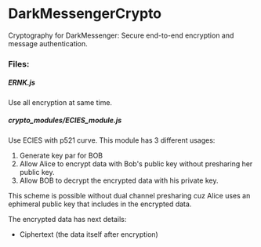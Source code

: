 # DarkMessengerCrypto
Cryptography for DarkMessenger: Secure end-to-end encryption and message authentication.


### Files:

##### ERNK.js
Use all encryption at same time.

##### crypto_modules/ECIES_module.js
Use ECIES with p521 curve. This module has 3 different usages:
1. Generate key par for BOB
2. Allow Alice to encrypt data with Bob's public key without presharing her public key.
3. Allow BOB to decrypt the encrypted data with his private key.  
  
This scheme is possible without dual channel presharing cuz Alice uses an ephimeral public key that includes in the encrypted data.   
  
The encrypted data has next details:
- Ciphertext (the data itself after encryption)

